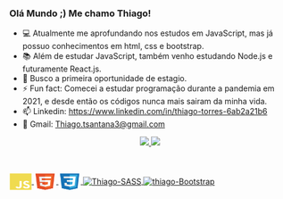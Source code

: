 ### Olá Mundo ;) Me chamo Thiago!



- 💻 Atualmente me aprofundando nos estudos em JavaScript, mas já possuo conhecimentos em html, css e bootstrap.
- 📚 Além de estudar JavaScript, também venho estudando Node.js e futuramente React.js.
- 🎁 Busco a primeira oportunidade de estagio.
- ⚡ Fun fact: Comecei a estudar programação durante a pandemia em 2021, e desde então os códigos nunca mais sairam da minha vida.
- 📫 Linkedin: https://www.linkedin.com/in/thiago-torres-6ab2a21b6
- 📩 Gmail: Thiago.tsantana3@gmail.com

<div align="center">
  <a href="https://github.com/thiagO031">
  <img height="180em" src="https://github-readme-stats.vercel.app/api?username=thiagO031&show_icons=true&theme=dracula&include_all_commits=true&count_private=true"/>
  <img height="180em" src="https://github-readme-stats.vercel.app/api/top-langs/?username=thiagO031&layout=compact&langs_count=7&theme=dracula"/>
</div>
  
##
  
  <div style="display: inline_block"><br>
  <img align="center" alt="Rafa-Js" height="30" width="40" src="https://raw.githubusercontent.com/devicons/devicon/master/icons/javascript/javascript-plain.svg">
  <img align="center" alt="Thiago-HTML" height="30" width="40" src="https://raw.githubusercontent.com/devicons/devicon/master/icons/html5/html5-original.svg">
  <img align="center" alt="Thiago-CSS" height="30" width="40" src="https://raw.githubusercontent.com/devicons/devicon/master/icons/css3/css3-original.svg">
  <img align="center" alt="Thiago-SASS" height="40" width="50" src="https://cdn.jsdelivr.net/gh/devicons/devicon/icons/sass/sass-original.svg">        
  <img align="center" alt="thiago-Bootstrap" height="40" width="50" src="https://cdn.jsdelivr.net/gh/devicons/devicon/icons/bootstrap/bootstrap-original.svg">
</div>
  
